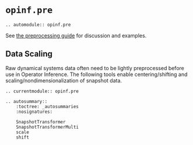 # `opinf.pre`

```{eval-rst}
.. automodule:: opinf.pre
```

See [the preprocessing guide](../guides/preprocessing.ipynb) for discussion
and examples.

## Data Scaling

Raw dynamical systems data often need to be lightly preprocessed before use in Operator Inference.
The following tools enable centering/shifting and scaling/nondimensionalization of snapshot data.

```{eval-rst}
.. currentmodule:: opinf.pre

.. autosummary::
    :toctree: _autosummaries
    :nosignatures:

    SnapshotTransformer
    SnapshotTransformerMulti
    scale
    shift
```
